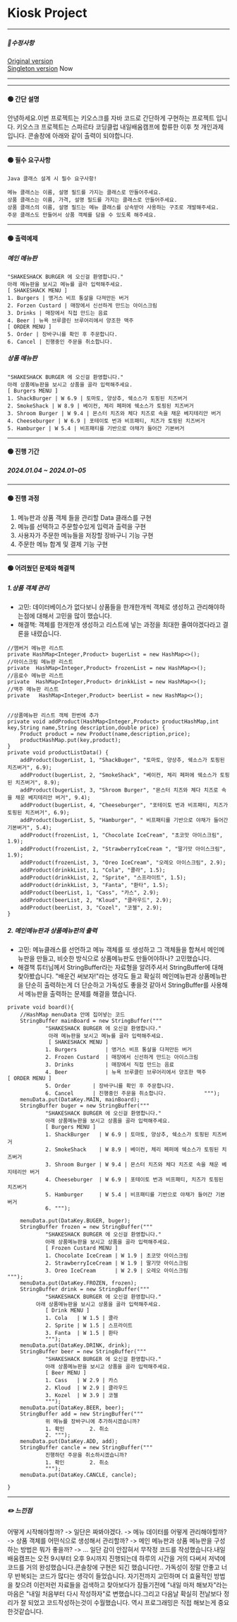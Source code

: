 # Kiosk Project

*****************************
##### 📌수정사항

[Original version](https://github.com/pie0902/kiosk) <br/>
[Singleton version](https://github.com/pie0902/kiosk/tree/Singeton) Now

*****************************

------------------------------------
#### 🟢 간단 설명

안녕하세요.이번 프로젝트는 키오스크를 자바 코드로 간단하게 구현하는 프로젝트 입니다.
키오스크 프로젝트는 스파르타 코딩클럽 내일배움캠프에 합류한 이후 첫 개인과제 입니다.
콘솔창에 아래와 같이 출력이 되야합니다.

------------
#### 🟢 필수 요구사항

```
Java 클래스 설계 시 필수 요구사항!

메뉴 클래스는 이름, 설명 필드를 가지는 클래스로 만들어주세요.
상품 클래스는 이름, 가격, 설명 필드를 가지는 클래스로 만들어주세요.
상품 클래스의 이름, 설명 필드는 메뉴 클래스를 상속받아 사용하는 구조로 개발해주세요.
주문 클래스도 만들어서 상품 객체를 담을 수 있도록 해주세요.
```
------------------------------
#### 🟢 출력예제

##### 메인 메뉴판


```
"SHAKESHACK BURGER 에 오신걸 환영합니다."
아래 메뉴판을 보시고 메뉴를 골라 입력해주세요.
[ SHAKESHACK MENU ]
1. Burgers | 앵거스 비프 통살을 다져만든 버거
2. Forzen Custard | 매장에서 신선하게 만드는 아이스크림
3. Drinks | 매장에서 직접 만드는 음료
4. Beer | 뉴욕 브루클린 브루어리에서 양조한 맥주
[ ORDER MENU ]
5. Order | 장바구니를 확인 후 주문합니다.
6. Cancel | 진행중인 주문을 취소합니다.
```

##### 상품 메뉴판
```
"SHAKESHACK BURGER 에 오신걸 환영합니다."
아래 상품메뉴판을 보시고 상품을 골라 입력해주세요.
[ Burgers MENU ]
1. ShackBurger | W 6.9 | 토마토, 양상추, 쉑소스가 토핑된 치즈버거
2. SmokeShack | W 8.9 | 베이컨, 체리 페퍼에 쉑소스가 토핑된 치즈버거
3. Shroom Burger | W 9.4 | 몬스터 치즈와 체다 치즈로 속을 채운 베지테리안 버거
4. Cheeseburger | W 6.9 | 포테이토 번과 비프패티, 치즈가 토핑된 치즈버거
5. Hamburger | W 5.4 | 비프패티를 기반으로 야채가 들어간 기본버거
```
*****************************
#### 🟢 진행 기간
##### 2024.01.04 ~ 2024.01~05


****************************

#### 🟢 진행 과정
1. 메뉴판과 상품 객체 들을 관리할 Data 클래스를 구현
2. 메뉴를 선택하고 주문할수있게 입력과 출력을 구현
3. 사용자가 주문한 메뉴들을 저장할 장바구니 기능 구현
4. 주문한 메뉴 합계 및 결제 기능 구현

****************************
#### 🟢 어려웠던 문제와 해결책
##### 1.상품 객체 관리
* 고민: 데이터베이스가 없다보니 상품들을 한개한개씩 객체로 생성하고 관리해야하는점에 대해서 고민을 많이 했습니다.
* 해결책: 객체를 한개한개 생성하고 리스트에 넣는 과정을 최대한 줄여야겠다라고 결론을 내렸습니다.
```  
//햄버거 메뉴판 리스트  
private HashMap<Integer,Product> bugerList = new HashMap<>();  
//아이스크림 메뉴판 리스트  
private  HashMap<Integer,Product> frozenList = new HashMap<>();  
//음료수 메뉴판 리스트  
private  HashMap<Integer,Product> drinkkList = new HashMap<>();  
//맥주 메뉴판 리스트  
private   HashMap<Integer,Product> beerList = new HashMap<>();


//상품메뉴판 리스트 객체 한번에 추가  
private void addProduct(HashMap<Integer,Product> productHashMap,int key,String name,String description,double price) {  
    Product product = new Product(name,description,price);  
    productHashMap.put(key,product);  
}  
private void productListData() {  
    addProduct(bugerList, 1, "ShackBuger", "토마토, 양상추, 쉑소스가 토핑된 치즈버거", 6.9);  
    addProduct(bugerList, 2, "SmokeShack", "베이컨, 체리 페퍼에 쉑소스가 토핑된 치즈버거", 8.9);  
    addProduct(bugerList, 3, "Shroom Burger", "몬스터 치즈와 체다 치즈로 속을 채운 베지테리안 버거", 9.4);  
    addProduct(bugerList, 4, "Cheeseburger", "포테이토 번과 비프패티, 치즈가 토핑된 치즈버거", 6.9);  
    addProduct(bugerList, 5, "Hamburger", " 비프패티를 기반으로 야채가 들어간 기본버거", 5.4);  
    addProduct(frozenList, 1, "Chocolate IceCream", "초코맛 아이스크림", 1.9);  
    addProduct(frozenList, 2, "StrawberryIceCream ", "딸기맛 아이스크림", 1.9);  
    addProduct(frozenList, 3, "Oreo IceCream", "오레오 아이스크림", 2.9);  
    addProduct(drinkkList, 1, "Cola", "콜라", 1.5);  
    addProduct(drinkkList, 2, "Sprite", "스프라이트", 1.5);  
    addProduct(drinkkList, 3, "Fanta", "환타", 1.5);  
    addProduct(beerList, 1, "Cass", "카스", 2.9);  
    addProduct(beerList, 2, "Kloud", "클라우드", 2.9);  
    addProduct(beerList, 3, "Cozel", "코젤", 2.9);  
}

```


##### 2. 메인메뉴판과 상품메뉴판의 출력

* 고민: 메뉴클래스를 선언하고 메뉴 객체를 또 생성하고 그 객체들을 합쳐서 메인메뉴판을 만들고, 비슷한 방식으로 상품메뉴판도 만들어야하나? 고민했습니다.
* 해결책 튜터님께서 StringBuffer라는 자료형을 알려주셔서 StringBuffer에 대해 찾아봤습니다. "배운건 써보자!"라는 생각도 들고 확실히 메인메뉴판과 상품메뉴판을 단순히 출력하는게 더 단순하고 가독성도 좋을것 같아서 StringBuffer를 사용해서 메뉴판을 출력하는 문제를 해결을 했습니다.
```
private void board(){  
    //HashMap menuData 안에 집어넣는 코드  
    StringBuffer mainBoard = new StringBuffer("""  
            "SHAKESHACK BURGER 에 오신걸 환영합니다."  
             아래 메뉴판을 보시고 메뉴를 골라 입력해주세요.                         
             [ SHAKESHACK MENU ]  
            1. Burgers         | 앵거스 비프 통살을 다져만든 버거  
            2. Frozen Custard  | 매장에서 신선하게 만드는 아이스크림            
            3. Drinks          | 매장에서 직접 만드는 음료            
            4. Beer            | 뉴욕 브루클린 브루어리에서 양조한 맥주                        [ ORDER MENU ]  
            5. Order       | 장바구니를 확인 후 주문합니다.            
            6. Cancel      | 진행중인 주문을 취소합니다.            """);  
    menuData.put(DataKey.MAIN, mainBoard);  
    StringBuffer buger = new StringBuffer("""  
            "SHAKESHACK BURGER 에 오신걸 환영합니다."            
            아래 상품메뉴판을 보시고 상품을 골라 입력해주세요.                        
            [ Burgers MENU ]  
            1. ShackBurger   | W 6.9 | 토마토, 양상추, 쉑소스가 토핑된 치즈버거  
            2. SmokeShack    | W 8.9 | 베이컨, 체리 페퍼에 쉑소스가 토핑된 치즈버거        
            3. Shroom Burger | W 9.4 | 몬스터 치즈와 체다 치즈로 속을 채운 베지테리안 버거   
            4. Cheeseburger  | W 6.9 | 포테이토 번과 비프패티, 치즈가 토핑된 치즈버거       
            5. Hamburger     | W 5.4 | 비프패티를 기반으로 야채가 들어간 기본버거          
            6. """);  
  
    menuData.put(DataKey.BUGER, buger);  
    StringBuffer frozen = new StringBuffer("""  
            "SHAKESHACK BURGER 에 오신걸 환영합니다."
            아래 상품메뉴판을 보시고 상품을 골라 입력해주세요.                        
            [ Frozen Custard MENU ]  
            1. Chocolate IceCream | W 1.9 | 초코맛 아이스크림  
            2. StrawberryIceCream | W 1.9 | 딸기맛 아이스크림            
            3. Oreo IceCream      | W 2.9 | 오레오 아이스크림            """);  
    menuData.put(DataKey.FROZEN, frozen);  
    StringBuffer drink = new StringBuffer("""  
            "SHAKESHACK BURGER 에 오신걸 환영합니다."
         아래 상품메뉴판을 보시고 상품을 골라 입력해주세요.                        
			[ Drink MENU ]  
            1. Cola   | W 1.5 | 콜라  
            2. Sprite | W 1.5 | 스프라이트            
            3. Fanta  | W 1.5 | 환타            
            """);  
    menuData.put(DataKey.DRINK, drink);  
    StringBuffer beer = new StringBuffer("""  
	        "SHAKESHACK BURGER 에 오신걸 환영합니다."            
	        아래 상품메뉴판을 보시고 상품을 골라 입력해주세요.                        
	        [ Beer MENU ]  
            1. Cass   | W 2.9 | 카스  
            2. Kloud  | W 2.9 | 클라우드            
            3. Kozel  | W 3.9 | 코젤            
            """);
    menuData.put(DataKey.BEER, beer);  
    StringBuffer add = new StringBuffer("""  
            위 메뉴를 장바구니에 추가하시겠습니까?
            1. 확인        2. 취소            
            2. """);  
    menuData.put(DataKey.ADD, add);  
    StringBuffer cancle = new StringBuffer("""  
            진행하던 주문을 취소하시겠습니까?            
            1. 확인        2. 취소            
            """);  
    menuData.put(DataKey.CANCLE, cancle);  
  
}
```
***************************
##### ✏️ 느낀점
어떻게 시작해야할까? -> 일단은 짜봐야겠다. -> 메뉴 데이터를 어떻게 관리해야할까? -> 상품 객체를 어떤식으로 생성해서 관리할까? -> 메인 메뉴판과 상품 메뉴판을 구성하는 방법은 뭐가 좋을까? -> ...
일단 감이 안잡혀서 무작정 코드를 작성했습니다.내일배움캠프는 오전 9시부터 오후 9시까지 진행되는데 하루의 시간을 거의 다써서 저녁에 코드를 거의 완성했습니다.콘솔창에 구현은 되긴 했습니다만.. 가독성이 정말 안좋고 너무 반복되는 코드가 많다는 생각이 들었습니다.
자기전까지 고민하며 더 효율적인 방법을 찾으려 이런저런 자료들을 검색하고 찾아보다가 잠들기전에 "내일 마저 해보자"라는 마음은 "내일 처음부터 다시 작성하자"로 변했습니다.그리고 다음날 확실히 전날보다 정리가 잘 되었고 코드작성하는것이 수월했습니다.
역시 프로그래밍은 직접 해보는게 중요한것같습니다.

